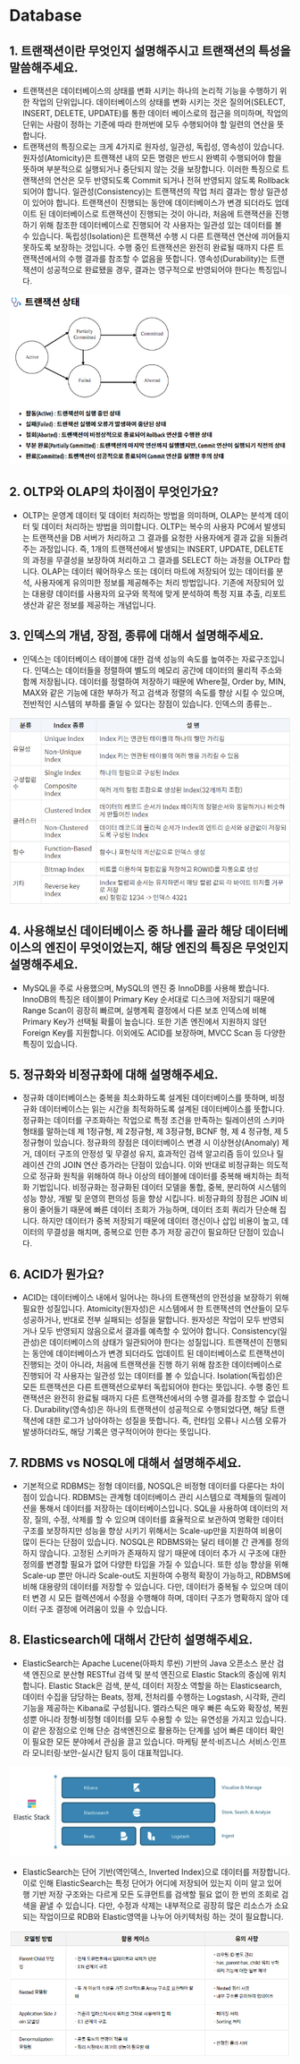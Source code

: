 # Database

## 1. 트랜잭션이란 무엇인지 설명해주시고 트랜잭션의 특성을 말씀해주세요.

- 트랜잭션은 데이터베이스의 상태를 변화 시키는 하나의 논리적 기능을 수행하기 위한 작업의 단위입니다. 데이터베이스의 상태를 변화 시키는 것은 질의어(SELECT, INSERT, DELETE, UPDATE)를 통한 데이터 베이스로의 접근을 의미하며, 작업의 단위는 사람이 정하는 기준에 따라 한꺼번에 모두 수행되어야 할 일련의 연산을 뜻합니다.
- 트랜잭션의 특징으로는 크게 4가지로 원자성, 일관성, 독립성, 영속성이 있습니다.
  원자성(Atomicity)은 트랜잭션 내의 모든 명령은 반드시 완벽히 수행되어야 함을 뜻하며 부분적으로 실행되거나 중단되지 않는 것을 보장합니다. 이러한 특징으로 트랜잭션의 연산은 모두 반영되도록 Commit 되거나 전혀 반영되지 않도록 Rollback 되어야 합니다.
  일관성(Consistency)는 트랜잭션의 작업 처리 결과는 항상 일관성이 있어야 합니다. 트랜잭션이 진행되는 동안에 데이터베이스가 변경 되더라도 업데이트 된 데이터베이스로 트랜잭션이 진행되는 것이 아니라, 처음에 트랜잭션을 진행 하기 위해 참조한 데이터베이스로 진행되어 각 사용자는 일관성 있는 데이터를 볼 수 있습니다.
  독립성(Isolation)은 트랜잭션 수행 시 다른 트랜잭션 연산에 끼어들지 못하도록 보장하는 것입니다. 수행 중인 트랜잭션은 완전히 완료될 때까지 다른 트랜잭션에서의 수행 결과를 참조할 수 없음을 뜻합니다.
  영속성(Durability)는 트랜잭션이 성공적으로 완료됐을 경우, 결과는 영구적으로 반영되어야 한다는 특징입니다.

![](./image/hs_transaction.png)

## 2. OLTP와 OLAP의 차이점이 무엇인가요?

- OLTP는 운영계 데이터 및 데이터 처리하는 방법을 의미하며, OLAP는 분석계 데이터 및 데이터 처리하는 방법을 의미합니다.
  OLTP는 복수의 사용자 PC에서 발생되는 트랜잭션을 DB 서버가 처리하고 그 결과를 요청한 사용자에게 결과 값을 되돌려주는 과정입니다. 즉, 1개의 트랜잭션에서 발생되는 INSERT, UPDATE, DELETE의 과정을 무결성을 보장하여 처리하고 그 결과를 SELECT 하는 과정을 OLTP라 합니다.
  OLAP는 데이터 웨어하우스 또는 데이터 마트에 저장되어 있는 데이터를 분석, 사용자에게 유의미한 정보를 제공해주는 처리 방법입니다. 기존에 저장되어 있는 대용량 데이터를 사용자의 요구와 목적에 맞게 분석하여 특정 지표 추출, 리포트 생산과 같은 정보를 제공하는 개념입니다.

## 3. 인덱스의 개념, 장점, 종류에 대해서 설명해주세요.

- 인덱스는 데이터베이스 테이블에 대한 검색 성능의 속도를 높여주는 자료구조입니다. 인덱스는 데이터들을 정렬하여 별도의 메모리 공간에 데이터의 물리적 주소와 함께 저장됩니다.
  데이터를 정렬하여 저장하기 때문에 Where절, Order by, MIN, MAX와 같은 기능에 대한 부하가 적고 검색과 정렬의 속도를 향상 시킬 수 있으며, 전반적인 시스템의 부하를 줄일 수 있다는 장점이 있습니다.
  인덱스의 종류는..

![](./image/hs_index.png)

## 4. 사용해보신 데이터베이스 중 하나를 골라 해당 데이터베이스의 엔진이 무엇이었는지, 해당 엔진의 특징은 무엇인지 설명해주세요.

- MySQL을 주로 사용했으며, MySQL의 엔진 중 InnoDB를 사용해 봤습니다. InnoDB의 특징은 테이블이 Primary Key 순서대로 디스크에 저장되기 때문에 Range Scan이 굉장히 빠르며, 실행계획 결정에서 다른 보조 인덱스에 비해 Primary Key가 선택될 확률이 높습니다. 또한 기존 엔진에서 지원하지 않던 Foreign Key를 지원합니다. 이외에도 ACID를 보장하며, MVCC Scan 등 다양한 특징이 있습니다.

## 5. 정규화와 비정규화에 대해 설명해주세요.

- 정규화 데이터베이스는 중복을 최소화하도록 설계된 데이터베이스를 뜻하며, 비정규화 데이터베이스는 읽는 시간을 최적화하도록 설계된 데이터베이스를 뜻합니다.
  정규화는 데이터를 구조화하는 작업으로 특정 조건을 만족하는 릴레이션의 스키마 형태를 말하는데 제 1정규형, 제 2정규형, 제 3정규형, BCNF 형, 제 4 정규형, 제 5 정규형이 있습니다. 정규화의 장점은 데이터베이스 변경 시 이상현상(Anomaly) 제거, 데이터 구조의 안정성 및 무결성 유지, 효과적인 검색 알고리즘 등이 있으나 릴레이션 간의 JOIN 연산 증가라는 단점이 있습니다.
  이와 반대로 비정규화는 의도적으로 정규화 원칙을 위해하여 하나 이상의 테이블에 데이터를 중복해 배치하는 최적화 기법입니다. 비정규화는 정규화된 데이터 모델을 통합, 중복, 분리하여 시스템의 성능 향상, 개발 및 운영의 편의성 등을 향상 시킵니다. 비정규화의 장점은 JOIN 비용이 줄어들기 때문에 빠른 데이터 조회가 가능하며, 데이터 조회 쿼리가 단순해 집니다. 하지만 데이터가 중복 저장되기 때문에 데이터 갱신이나 삽입 비용이 높고, 데이터의 무결성을 해치며, 중복으로 인한 추가 저장 공간이 필요하단 단점이 있습니다.

## 6. ACID가 뭔가요?

- ACID는 데이터베이스 내에서 일어나는 하나의 트랜잭션의 안전성을 보장하기 위해 필요한 성질입니다.
  Atomicity(원자성)은 시스템에서 한 트랜잭션의 연산들이 모두 성공하거나, 반대로 전부 실패되는 성질을 말합니다. 원자성은 작업이 모두 반영되거나 모두 반영되지 않음으로서 결과를 예측할 수 있어야 합니다.
  Consistency(일관성)은 데이터베이스의 상태가 일관되어야 한다는 성질입니다. 트랜잭션이 진행되는 동안에 데이터베이스가 변경 되더라도 업데이트 된 데이터베이스로 트랜잭션이 진행되는 것이 아니라, 처음에 트랜잭션을 진행 하기 위해 참조한 데이터베이스로 진행되어 각 사용자는 일관성 있는 데이터를 볼 수 있습니다.
  Isolation(독립성)은 모든 트랜잭션은 다른 트랜잭션으로부터 독립되어야 한다는 뜻입니다. 수행 중인 트랜잭션은 완전히 완료될 때까지 다른 트랜잭션에서의 수행 결과를 참조할 수 없습니다.
  Durability(영속성)은 하나의 트랜잭션이 성공적으로 수행되었다면, 해당 트랜잭션에 대한 로그가 남아야하는 성질을 뜻합니다. 즉, 런타임 오류나 시스템 오류가 발생하더라도, 해당 기록은 영구적이어야 한다는 뜻입니다.

## 7. RDBMS vs NOSQL에 대해서 설명해주세요.

- 기본적으로 RDBMS는 정형 데이터를, NOSQL은 비정형 데이터를 다룬다는 차이점이 있습니다. RDBMS는 관계형 데이터베이스 관리 시스템으로 객체들의 릴레이션을 통해서 데이터를 저장하는 데이터베이스입니다. SQL을 사용하여 데이터의 저장, 질의, 수정, 삭제를 할 수 있으며 데이터를 효율적으로 보관하여 명확한 데이터 구조를 보장하지만 성능을 향상 시키기 위해서는 Scale-up만을 지원하여 비용이 많이 든다는 단점이 있습니다.
  NOSQL은 RDBMS와는 달리 테이블 간 관계를 정의하지 않습니다. 고정된 스키마가 존재하지 않기 때문에 데이터 추가 시 구조에 대한 정의를 변경할 필요가 없어 다양한 타입을 가질 수 있습니다. 또한 성능 향상을 위해 Scale-up 뿐만 아니라 Scale-out도 지원하여 수평적 확장이 가능하고, RDBMS에 비해 대용량의 데이터를 저장할 수 있습니다. 다만, 데이터가 중복될 수 있으며 데이터 변경 시 모든 컬렉션에서 수정을 수행해야 하며, 데이터 구조가 명확하지 않아 데이터 구조 결정에 어려움이 있을 수 있습니다.

## 8. Elasticsearch에 대해서 간단히 설명해주세요.

- ElasticSearch는 Apache Lucene(아파치 루씬) 기반의 Java 오픈소스 분산 검색 엔진으로 분산형 RESTful 검색 및 분석 엔진으로 Elastic Stack의 중심에 위치합니다. Elastic Stack은 검색, 분석, 데이터 저장소 역할을 하는 Elasticsearch, 데이터 수집을 담당하는 Beats, 정제, 전처리를 수행하는 Logstash, 시각화, 관리 기능을 제공하는 Kibana로 구성됩니다. 엘라스틱은 매우 빠른 속도와 확장성, 복원성뿐 아니라 정형·비정형 데이터를 모두 수용할 수 있는 유연성을 가지고 있습니다. 이 같은 장점으로 인해 단순 검색엔진으로 활용하는 단계를 넘어 빠른 데이터 확인이 필요한 모든 분야에서 관심을 끌고 있습니다. 마케팅 분석·비즈니스 서비스·인프라 모니터링·보안-실시간 탐지 등이 대표적입니다.

![](./image/hs_elasticstack.png)

- ElasticSearch는 단어 기반(역인덱스, Inverted Index)으로 데이터를 저장합니다. 이로 인해 ElasticSearch는 특정 단어가 어디에 저장되어 있는지 이미 알고 있어 행 기반 저장 구조와는 다르게 모든 도큐먼트를 검색할 필요 없이 한 번의 조회로 검색을 끝낼 수 있습니다. 다만, 수정과 삭제는 내부적으로 굉장히 많은 리소스가 소요되는 작업이므로 RDB와 Elastic영역을 나누어 아키텍처링 하는 것이 필요합니다.

![](./image/hs_elastic_modeling.png)
